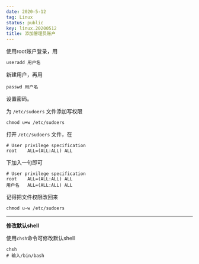 ```yaml
---
date: 2020-5-12
tag: Linux
status: public
key: linux.20200512
title: 添加管理员账户
---
```


使用root账户登录，用

```bash
useradd 用户名
```

新建用户，再用

```shell
passwd 用户名
```

设置密码。

为 `/etc/sudoers` 文件添加写权限

```shell
chmod u+w /etc/sudoers
```

打开 `/etc/sudoers` 文件，在

```shell
# User privilege specification
root    ALL=(ALL:ALL) ALL
```

下加入一句即可

```shell
# User privilege specification
root    ALL=(ALL:ALL) ALL
用户名	  ALL=(ALL:ALL) ALL
```

记得把文件权限改回来

```shell
chmod u-w /etc/sudoers
```

---

**修改默认shell**

使用`chsh`命令可修改默认shell

```shell
chsh
# 输入/bin/bash
```